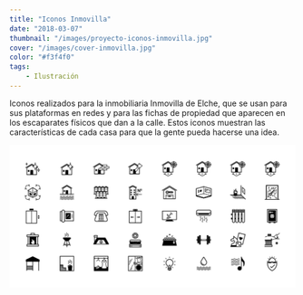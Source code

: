 ```yaml
---
title: "Iconos Inmovilla"
date: "2018-03-07"
thumbnail: "/images/proyecto-iconos-inmovilla.jpg"
cover: "/images/cover-inmovilla.jpg"
color: "#f3f4f0"
tags:
    - Ilustración
---
```


Iconos realizados para la inmobiliaria Inmovilla de Elche, que se usan para sus plataformas en redes y para las fichas de propiedad que aparecen en los escaparates físicos que dan a la calle.
Estos iconos muestran las características de cada casa para que la gente pueda hacerse una idea.

<hidden>
<img src="inmovilla.png" />
</hidden>
<zoom-image src="inmovilla.png"></zoom-image>
